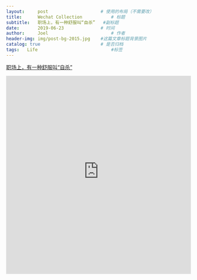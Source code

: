 ```yaml
---
layout:     post   				    # 使用的布局（不需要改）
title:      Wechat Collection			# 标题 
subtitle:   职场上，有一种舒服叫“自杀”   #副标题
date:       2019-06-23 				# 时间
author:     Joel 						# 作者
header-img: img/post-bg-2015.jpg 	#这篇文章标题背景图片
catalog: true 						# 是否归档
tags:	Life							#标签
---
```

<a href="https://mp.weixin.qq.com/s?__biz=MzA4ODM1MTMzMQ==&mid=403362510&idx=1&sn=e24f823821373b563d68e701f76ba297&chksm=0dd505c23aa28cd495afbd616aaf865135e8784b057f42da1d51cb156aa4bb2a370a6e073322&mpshare=1&scene=1&srcid=02035PG5jKz6N1QOQq34oR9C&pass_ticket=tB08wSX9ENKcHH%2BbxYTJ8vLvzOyEuZ4v%2FmSF8VnlR69XQGlEHrBPX23zOl6VwBg1#rd">职场上，有一种舒服叫“自杀” </a>

<embed width="100%" height="540px" name="plugin" id="plugin" src="https://raw.githubusercontent.com/JoelPub/joelpub.github.io/master/img/blog/6.pdf" type="application/pdf" internalinstanceid="9">
